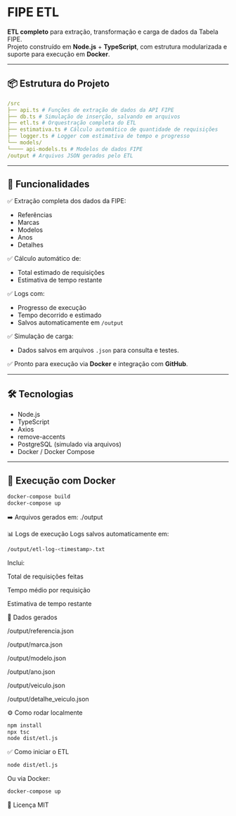 # FIPE ETL

**ETL completo** para extração, transformação e carga de dados da Tabela FIPE.  
Projeto construído em **Node.js** + **TypeScript**, com estrutura modularizada e suporte para execução em **Docker**.

---

## 📦 Estrutura do Projeto
```yaml
/src
├── api.ts # Funções de extração de dados da API FIPE
├── db.ts # Simulação de inserção, salvando em arquivos
├── etl.ts # Orquestração completa do ETL
├── estimativa.ts # Cálculo automático de quantidade de requisições
├── logger.ts # Logger com estimativa de tempo e progresso
└── models/
└──── api-models.ts # Modelos de dados FIPE
/output # Arquivos JSON gerados pelo ETL
```
---

## 🚀 Funcionalidades

✅ Extração completa dos dados da FIPE:  
- Referências  
- Marcas  
- Modelos  
- Anos  
- Detalhes  

✅ Cálculo automático de:  
- Total estimado de requisições  
- Estimativa de tempo restante  

✅ Logs com:  
- Progresso de execução  
- Tempo decorrido e estimado  
- Salvos automaticamente em `/output`

✅ Simulação de carga:  
- Dados salvos em arquivos `.json` para consulta e testes.  

✅ Pronto para execução via **Docker** e integração com **GitHub**.

---

## 🛠️ Tecnologias

- Node.js
- TypeScript
- Axios
- remove-accents
- PostgreSQL (simulado via arquivos)
- Docker / Docker Compose

---

## 🐳 Execução com Docker

```bash
docker-compose build
docker-compose up
```
➡️ Arquivos gerados em: ./output

📊 Logs de execução
Logs salvos automaticamente em:

```bash
/output/etl-log-<timestamp>.txt
```
Inclui:

Total de requisições feitas

Tempo médio por requisição

Estimativa de tempo restante

📁 Dados gerados

/output/referencia.json

/output/marca.json

/output/modelo.json

/output/ano.json

/output/veiculo.json

/output/detalhe_veiculo.json

⚙️ Como rodar localmente
```bash
npm install
npx tsc
node dist/etl.js
```

✅ Como iniciar o ETL
```bash
node dist/etl.js
```
Ou via Docker:

```bash
docker-compose up
```
📝 Licença
MIT

